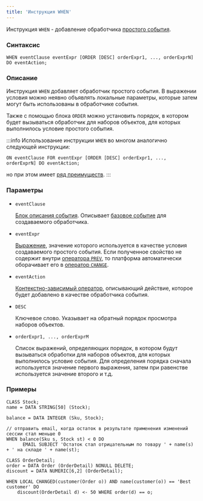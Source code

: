```yaml
---
title: 'Инструкция WHEN'
---
```


Инструкция `WHEN` - добавление обработчика [простого события](Simple_event.md).

### Синтаксис 

```
WHEN eventClause eventExpr [ORDER [DESC] orderExpr1, ..., orderExprN] DO eventAction;
```

### Описание

Инструкция `WHEN` добавляет обработчик простого события. В выражении условия можно неявно объявлять локальные параметры, которые затем могут быть использованы в обработчике события.

Также с помощью блока `ORDER` можно установить порядок, в котором будет вызываться обработчик для наборов объектов, для которых выполнилось условие простого события. 


:::info
Использование инструкции `WHEN` во многом аналогично следующей инструкции:

```
ON eventClause FOR eventExpr [ORDER [DESC] orderExpr1, ..., orderExprN] DO eventAction;
```

но при этом имеет [ряд преимуществ](Simple_event.md).
:::

### Параметры

- `eventClause`

    [Блок описания события](Event_description_block.md). Описывает [базовое событие](Events.md) для создаваемого обработчика.

- `eventExpr`

    [Выражение](Expression.md), значение которого используется в качестве условия создаваемого простого события. Если полученное свойство не содержит внутри [оператора `PREV`](Previous_value_PREV.md), то платформа автоматически оборачивает его в [оператор `CHANGE`](Property_change_CHANGE.md).

- `eventAction`

    [Контекстно-зависимый оператор](Action_operators.md#contextdependent), описывающий действие, которое будет добавлено в качестве обработчика события.

- `DESC`

    Ключевое слово. Указывает на обратный порядок просмотра наборов объектов. 

- `orderExpr1, ..., orderExprM`

    Список выражений, определяющих порядок, в котором будут вызываться обработки для наборов объектов, для которых выполнилось условие события. Для определения порядка сначала используется значение первого выражения, затем при равенстве используется значение второго и т.д. 

### Примеры

```lsf
CLASS Stock;
name = DATA STRING[50] (Stock);

balance = DATA INTEGER (Sku, Stock);

// отправить email, когда остаток в результате применения изменений сессии стал меньше 0
WHEN balance(Sku s, Stock st) < 0 DO
      EMAIL SUBJECT 'Остаток стал отрицательным по товару ' + name(s) + ' на складе ' + name(st);

CLASS OrderDetail;
order = DATA Order (OrderDetail) NONULL DELETE;
discount = DATA NUMERIC[6,2] (OrderDetail);

WHEN LOCAL CHANGED(customer(Order o)) AND name(customer(o)) == 'Best customer' DO
    discount(OrderDetail d) <- 50 WHERE order(d) == o;
```

